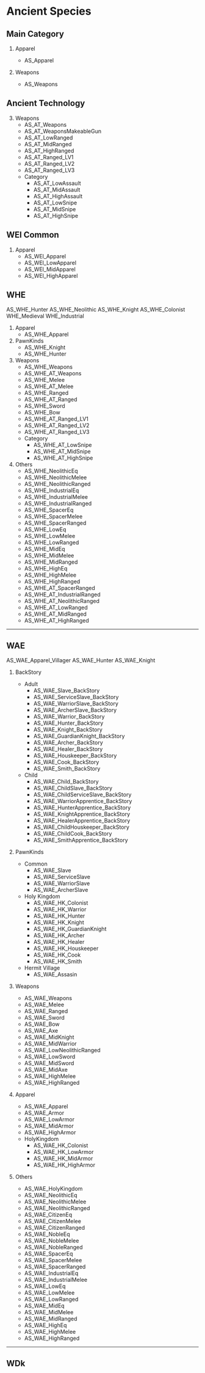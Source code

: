 # Ancient Species
## Main Category
1. Apparel
    - AS_Apparel

3. Weapons
    - AS_Weapons

## Ancient Technology
3. Weapons
    - AS_AT_Weapons
    - AS_AT_WeaponsMakeableGun
    - AS_AT_LowRanged
    - AS_AT_MidRanged
    - AS_AT_HighRanged
    - AS_AT_Ranged_LV1
    - AS_AT_Ranged_LV2
    - AS_AT_Ranged_LV3
    - Category
        - AS_AT_LowAssault
        - AS_AT_MidAssault
        - AS_AT_HighAssault
        - AS_AT_LowSnipe
        - AS_AT_MidSnipe
        - AS_AT_HighSnipe
## WEl Common
1. Apparel
    - AS_WEl_Apparel
    - AS_WEl_LowApparel
    - AS_WEl_MidApparel
    - AS_WEl_HighApparel

## WHE
AS_WHE_Hunter
AS_WHE_Neolithic
AS_WHE_Knight
AS_WHE_Colonist
WHE_Medieval
WHE_Industrial

1. Apparel
    - AS_WHE_Apparel
2. PawnKinds
    - AS_WHE_Knight
    - AS_WHE_Hunter
3. Weapons
    - AS_WHE_Weapons
    - AS_WHE_AT_Weapons
    - AS_WHE_Melee
    - AS_WHE_AT_Melee
    - AS_WHE_Ranged
    - AS_WHE_AT_Ranged
    - AS_WHE_Sword
    - AS_WHE_Bow
    - AS_WHE_AT_Ranged_LV1
    - AS_WHE_AT_Ranged_LV2
    - AS_WHE_AT_Ranged_LV3
    - Category
        - AS_WHE_AT_LowSnipe
        - AS_WHE_AT_MidSnipe
        - AS_WHE_AT_HighSnipe
6. Others
    - AS_WHE_NeolithicEq
    - AS_WHE_NeolithicMelee
    - AS_WHE_NeolithicRanged
    - AS_WHE_IndustrialEq
    - AS_WHE_IndustrialMelee
    - AS_WHE_IndustrialRanged
    - AS_WHE_SpacerEq
    - AS_WHE_SpacerMelee
    - AS_WHE_SpacerRanged
    - AS_WHE_LowEq
    - AS_WHE_LowMelee
    - AS_WHE_LowRanged
    - AS_WHE_MidEq
    - AS_WHE_MidMelee
    - AS_WHE_MidRanged
    - AS_WHE_HighEq
    - AS_WHE_HighMelee
    - AS_WHE_HighRanged
    - AS_WHE_AT_SpacerRanged
    - AS_WHE_AT_IndustrialRanged
    - AS_WHE_AT_NeolithicRanged
    - AS_WHE_AT_LowRanged
    - AS_WHE_AT_MidRanged
    - AS_WHE_AT_HighRanged
***

## WAE
AS_WAE_Apparel_Villager
AS_WAE_Hunter
AS_WAE_Knight

1. BackStory
    - Adult
        - AS_WAE_Slave_BackStory
        - AS_WAE_ServiceSlave_BackStory
        - AS_WAE_WarriorSlave_BackStory
        - AS_WAE_ArcherSlave_BackStory
        - AS_WAE_Warrior_BackStory
        - AS_WAE_Hunter_BackStory
        - AS_WAE_Knight_BackStory
        - AS_WAE_GuardianKnight_BackStory
        - AS_WAE_Archer_BackStory
        - AS_WAE_Healer_BackStory
        - AS_WAE_Houskeeper_BackStory
        - AS_WAE_Cook_BackStory
        - AS_WAE_Smith_BackStory
    - Child
        - AS_WAE_Child_BackStory
        - AS_WAE_ChildSlave_BackStory
        - AS_WAE_ChildServiceSlave_BackStory
        - AS_WAE_WarriorApprentice_BackStory
        - AS_WAE_HunterApprentice_BackStory
        - AS_WAE_KnightApprentice_BackStory
        - AS_WAE_HealerApprentice_BackStory
        - AS_WAE_ChildHouskeeper_BackStory
        - AS_WAE_ChildCook_BackStory
        - AS_WAE_SmithApprentice_BackStory

2. PawnKinds
    - Common
        - AS_WAE_Slave
        - AS_WAE_ServiceSlave
        - AS_WAE_WarriorSlave
        - AS_WAE_ArcherSlave
    - Holy Kingdom
        - AS_WAE_HK_Colonist
        - AS_WAE_HK_Warrior
        - AS_WAE_HK_Hunter
        - AS_WAE_HK_Knight
        - AS_WAE_HK_GuardianKnight
        - AS_WAE_HK_Archer
        - AS_WAE_HK_Healer
        - AS_WAE_HK_Houskeeper
        - AS_WAE_HK_Cook
        - AS_WAE_HK_Smith
    - Hermit Village
        - AS_WAE_Assasin

3. Weapons
    - AS_WAE_Weapons
    - AS_WAE_Melee
    - AS_WAE_Ranged
    - AS_WAE_Sword
    - AS_WAE_Bow
    - AS_WAE_Axe
    - AS_WAE_MidKnight
    - AS_WAE_MidWarrior
    - AS_WAE_LowNeolithicRanged
    - AS_WAE_LowSword
    - AS_WAE_MidSword
    - AS_WAE_MidAxe
    - AS_WAE_HighMelee
    - AS_WAE_HighRanged

4. Apparel
    - AS_WAE_Apparel
    - AS_WAE_Armor
    - AS_WAE_LowArmor
    - AS_WAE_MidArmor
    - AS_WAE_HighArmor
    - HolyKingdom
        - AS_WAE_HK_Colonist
        - AS_WAE_HK_LowArmor
        - AS_WAE_HK_MidArmor
        - AS_WAE_HK_HighArmor

6. Others
    - AS_WAE_HolyKingdom
    - AS_WAE_NeolithicEq
    - AS_WAE_NeolithicMelee
    - AS_WAE_NeolithicRanged
    - AS_WAE_CitizenEq
    - AS_WAE_CitizenMelee
    - AS_WAE_CitizenRanged
    - AS_WAE_NobleEq
    - AS_WAE_NobleMelee
    - AS_WAE_NobleRanged
    - AS_WAE_SpacerEq
    - AS_WAE_SpacerMelee
    - AS_WAE_SpacerRanged
    - AS_WAE_IndustrialEq
    - AS_WAE_IndustrialMelee
    - AS_WAE_LowEq
    - AS_WAE_LowMelee
    - AS_WAE_LowRanged
    - AS_WAE_MidEq
    - AS_WAE_MidMelee
    - AS_WAE_MidRanged
    - AS_WAE_HighEq
    - AS_WAE_HighMelee
    - AS_WAE_HighRanged
***

## WDk
